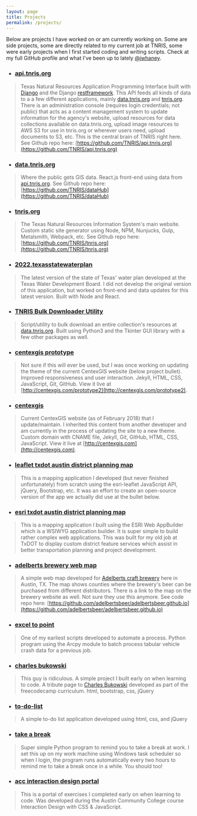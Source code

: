 ```yaml
---
layout: page
title: Projects
permalink: /projects/
---
```


Below are projects I have worked on or am currently working on. Some are side projects, some are directly related to my current job at TNRIS, some were early projects when I first started coding and writing scripts. Check at my full GitHub profile and what I've been up to lately [@jwhaney](https://github.com/jwhaney).

- ### [api.tnris.org](https://api.tnris.org/api/v1)
> Texas Natural Resources Application Programming Interface built with [Django](https://www.djangoproject.com/) and the Django [restframework](https://www.django-rest-framework.org/). This API feeds all kinds of data to a a few different applications, mainly [data.tnris.org](https://data.tnris.org) and [tnris.org](https://tnris.org). There is an administration console (requires login credentials; not public) that acts as a content management system to update information for the agency's website, upload resources for data collections available on data.tnris.org, upload image resources to AWS S3 for use in tnris.org or wherever users need, upload documents to S3, etc. This is the central brain of TNRIS right here. See Github repo here: [https://github.com/TNRIS/api.tnris.org](https://github.com/TNRIS/api.tnris.org)

- ### [data.tnris.org](https://data.tnris.org/)
> Where the public gets GIS data. React.js front-end using data from [api.tnris.org](https://api.tnris.org). See Github repo here: [https://github.com/TNRIS/dataHub](https://github.com/TNRIS/dataHub)

- ### [tnris.org](https://tnris.org)
> The Texas Natural Resources Information System's main website. Custom static site generator using Node, NPM, Nunjucks, Gulp, Metalsmith, Webpack, etc. See Github repo here: [https://github.com/TNRIS/tnris.org](https://github.com/TNRIS/tnris.org)

- ### [2022.texasstatewaterplan](https://2022.texasstatewaterplan.org/)
> The latest version of the state of Texas' water plan developed at the Texas Water Development Board. I did not develop the original version of this application, but worked on front-end and data updates for this latest version. Built with Node and React.

- ### [TNRIS Bulk Downloader Utility](https://github.com/jwhaney/bulk-downloader)
> Script/utility to bulk download an entire collection's resources at [data.tnris.org](https://data.tnris.org). Built using Python3 and the Tkinter GUI library with a few other packages as well.

- ### [centexgis prototype](https://github.com/centexgis/prototype2)
> Not sure if this will ever be used, but I was once working on updating the theme of the current CentexGIS website (below project bullet). Improved responsiveness and user interaction. Jekyll, HTML, CSS, JavaScript, Git, GitHub. View it live at [http://centexgis.com/prototype2](http://centexgis.com/prototype2).

- ### [centexgis](https://github.com/centexgis/centexgis.github.io)
> Current CentexGIS website (as of February 2018) that I update/maintain. I inherited this content from another developer and am currently in the process of updating the site to a new theme. Custom domain with CNAME file, Jekyll, Git, GitHub, HTML, CSS, JavaScript. View it live at [http://centexgis.com](http://centexgis.com).

- ### [leaflet txdot austin district planning map](https://jwhaney.github.io/planning-map)
> This is a mapping application I developed (but never finished unfortunately) from scratch using the esri-leaflet JavaScript API, jQuery, Bootstrap, etc. It was an effort to create an open-source version of the app we actually did use at the bullet below.

- ### [esri txdot austin district planning map](https://txdot.maps.arcgis.com/apps/webappviewer/index.html?id=a13a2f06aaf242c5807abb33eb36a3f1)
> This is a mapping application I built using the ESRI Web AppBuilder which is a WSIWYG application builder. It is super simple to build rather complex web applications. This was built for my old job at TxDOT to display custom district feature services which assist in better transportation planning and project development.

- ### [adelberts brewery web map](https://adelbertsbeer.github.io/)
> A simple web map developed for [Adelberts craft brewery](http://adelbertsbeer.com) here in Austin, TX. The map shows counties where the brewery's beer can be purchased from different distributors. There is a link to the map on the brewery website as well. Not sure they use this anymore. See code repo here: [https://github.com/adelbertsbeer/adelbertsbeer.github.io](https://github.com/adelbertsbeer/adelbertsbeer.github.io)

- ### [excel to point](https://github.com/jwhaney/exc-to-pt)
> One of my earliest scripts developed to automate a process. Python program using the Arcpy module to batch process tabular vehicle crash data for a previous job.

- ### [charles bukowski](https://jwhaney.github.io/cbukowski)
> This guy is ridiculous. A simple project I built early on when learning to code. A tribute page to [Charles Bukowski](https://en.wikipedia.org/wiki/Charles_Bukowski) developed as part of the freecodecamp curriculum. html, bootstrap, css, jQuery

- ### [to-do-list](https://jwhaney.github.io/to-do-list)
> A simple to-do list application developed using html, css, and jQuery

- ### [take a break](https://github.com/jwhaney/take-a-break)
> Super simple Python program to remind you to take a break at work. I set this up on my work machine using Windows task scheduler so when I login, the program runs automatically every two hours to remind me to take a break once in a while. You should too!

- ### [acc interaction design portal](https://jwhaney.github.io/acc-interaction-design)
> This is a portal of exercises I completed early on when learning to code. Was developed during the Austin Community College course Interaction Design with CSS & JavaScript.
